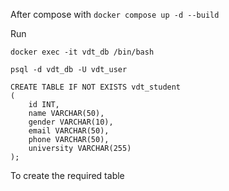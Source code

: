 After compose with `docker compose up -d --build`

Run
```
docker exec -it vdt_db /bin/bash
```
```
psql -d vdt_db -U vdt_user
```
```
CREATE TABLE IF NOT EXISTS vdt_student
(
    id INT,
    name VARCHAR(50),
    gender VARCHAR(10),
    email VARCHAR(50),
    phone VARCHAR(50),
    university VARCHAR(255)
);
```
To create the required table
